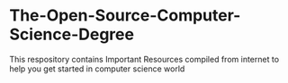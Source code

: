 # The-Open-Source-Computer-Science-Degree
This respository contains Important Resources compiled from internet to help you get started in computer science world
